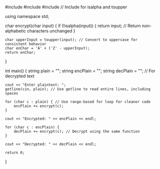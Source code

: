 #include <iostream>
#include <string>
#include <cctype> // Include for isalpha and toupper

using namespace std;

char encrypt(char input) {
    if (!isalpha(input)) {
        return input; // Return non-alphabetic characters unchanged
    }

    char upperInput = toupper(input); // Convert to uppercase for consistent behavior
    char enChar = 'A' + ('Z' - upperInput);
    return enChar;
}

int main() {
    string plain = "";
    string encPlain = "";
    string decPlain = ""; // For decrypted text

    cout << "Enter plaintext: ";
    getline(cin, plain); // Use getline to read entire lines, including spaces

    for (char c : plain) { // Use range-based for loop for cleaner code
        encPlain += encrypt(c);
    }

    cout << "Encrypted: " << encPlain << endl;

    for (char c : encPlain) {
        decPlain += encrypt(c); // Decrypt using the same function
    }

    cout << "Decrypted: " << decPlain << endl;

    return 0;
}

